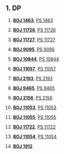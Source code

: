 ## 1. DP

1. [**BOJ 1463**](https://www.acmicpc.net/problem/1463), 
[PS 1463](https://github.com/kimhyeon/PS/blob/master/src/DP_1/PS1463.java)

2. [**BOJ 11726**](https://www.acmicpc.net/problem/11726), 
[PS 11726](https://github.com/kimhyeon/PS/blob/master/src/DP_1/PS11726.java)

3. [**BOJ 11727**](https://www.acmicpc.net/problem/11727), 
[PS 11727](https://github.com/kimhyeon/PS/blob/master/src/DP_1/PS11727.java)

4. [**BOJ 9095**](https://www.acmicpc.net/problem/9095), 
[PS 9095](https://github.com/kimhyeon/PS/blob/master/src/DP_1/PS9095.java)

5. [**BOJ 10844**](https://www.acmicpc.net/problem/10844), 
[PS 10844](https://github.com/kimhyeon/PS/blob/master/src/DP_1/PS10844.java)

6. [**BOJ 11057**](https://www.acmicpc.net/problem/10844), 
[PS 11057](https://github.com/kimhyeon/PS/blob/master/src/DP_1/PS11057.java)

7. [**BOJ 2193**](https://www.acmicpc.net/problem/2193),
[PS 2193](https://github.com/kimhyeon/PS/blob/master/src/DP_1/PS2193.java)

8. [**BOJ 9465**](https://www.acmicpc.net/problem/9465),
[PS 9465](https://github.com/kimhyeon/PS/blob/master/src/DP_1/PS9465.java)

9. [**BOJ 2156**](https://www.acmicpc.net/problem/2156),
[PS 2156](https://github.com/kimhyeon/PS/blob/master/src/DP_1/PS2156.java)

10. [**BOJ 11053**](https://www.acmicpc.net/problem/11053),
[PS 11053](https://github.com/kimhyeon/PS/blob/master/src/DP_1/PS11053.java)

11. [**BOJ 11055**](https://www.acmicpc.net/problem/11055),
[PS 11055](https://github.com/kimhyeon/PS/blob/master/src/DP_1/PS11055.java)

12. [**BOJ 11722**](https://www.acmicpc.net/problem/11722),
[PS 11722](https://github.com/kimhyeon/PS/blob/master/src/DP_1/PS11722.java)

13. [**BOJ 11054**](https://www.acmicpc.net/problem/11054),
[PS 11054](https://github.com/kimhyeon/PS/blob/master/src/DP_1/PS11054.java)

14. [**BOJ 1912**](https://www.acmicpc.net/problem/1912)
